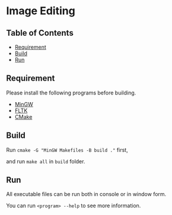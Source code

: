 Image Editing
=============

Table of Contents
-----------------
* [Requirement](#requirement)
* [Build](#build)
* [Run](#run)

Requirement
-----------
Please install the following programs before building. 

* [MinGW]
* [FLTK]
* [CMake]

[MinGW]: https://osdn.net/projects/mingw/
[FLTK]: https://www.fltk.org/
[CMake]: https://cmake.org/

Build
-----
Run `cmake -G "MinGW Makefiles -B build ."` first,

and run `make all` in `build` folder.

Run
---
All executable files can be run both in console or in window form.

You can run `<program> --help` to see more information.
